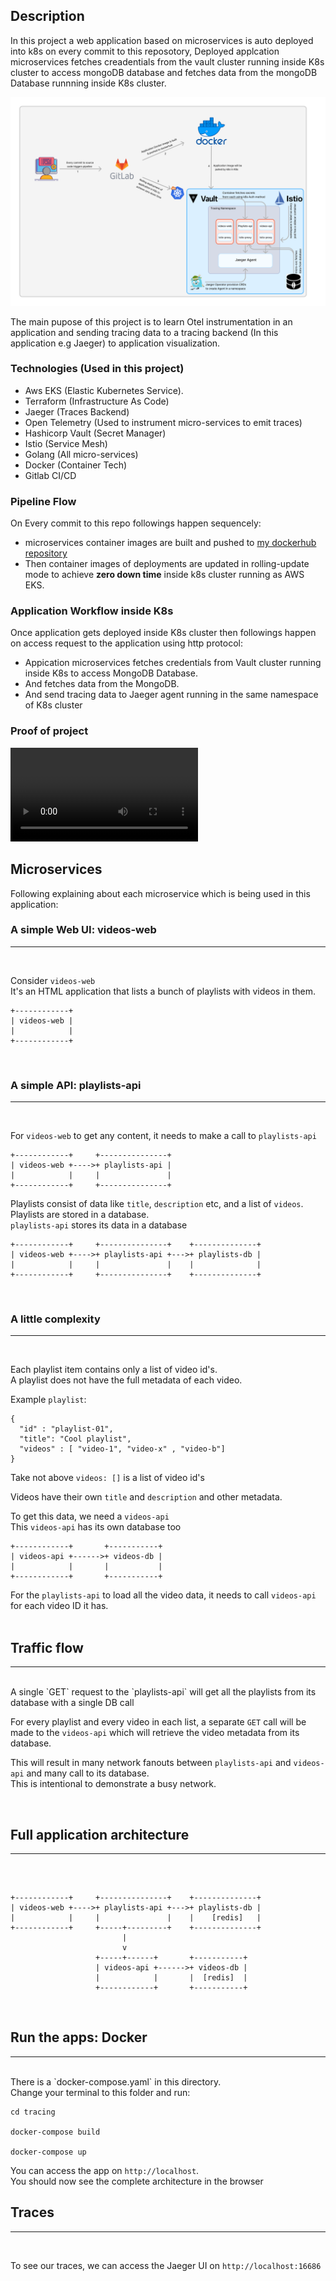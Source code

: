 ## Description

In this project a web application based on microservices is auto deployed into k8s on every commit to this reposotory, Deployed applcation microservices fetches creadentials from the vault cluster running inside K8s cluster to access mongoDB database and fetches data from the mongoDB Database runnning inside K8s cluster.

![image](AutoDeploymentUsingGitlab&traceMonitoringUsingJaeger.png)
<br/>

The main pupose of this project is to learn Otel instrumentation in an application and sending tracing data to a tracing backend (In this application e.g Jaeger) to application visualization.

### Technologies (Used in this project)

- Aws EKS (Elastic Kubernetes Service).
- Terraform (Infrastructure As Code)
- Jaeger (Traces Backend)
- Open Telemetry (Used to instrument micro-services to emit traces)
- Hashicorp Vault (Secret Manager)
- Istio (Service Mesh)
- Golang (All micro-services)
- Docker (Container Tech)
- Gitlab CI/CD

### Pipeline Flow

On Every commit to this repo followings happen sequencely:

- microservices container images are built and pushed to [my dockerhub repository](https://hub.docker.com/repository/docker/mdsahiloss/jaeger-tracing/general)
- Then container images of deployments are updated in rolling-update mode to achieve **zero down time** inside k8s cluster running as AWS EKS.

### Application Workflow inside K8s

Once application gets deployed inside K8s cluster then followings happen on access request to the application using http protocol:

- Appication microservices fetches credentials from Vault cluster running inside K8s to access MongoDB Database.
- And fetches data from the MongoDB.
- And send tracing data to Jaeger agent running in the same namespace of K8s cluster

### Proof of project 

![working-video](tracing-working-video.mp4)

## Microservices

Following explaining about each microservice which is being used in this application:

### A simple Web UI: videos-web

<hr/>
<br/>

Consider `videos-web` <br/>
It's an HTML application that lists a bunch of playlists with videos in them.

```
+------------+
| videos-web |
|            |
+------------+
```

<br/>

### A simple API: playlists-api

<hr/>
<br/>

For `videos-web` to get any content, it needs to make a call to `playlists-api`

```
+------------+     +---------------+
| videos-web +---->+ playlists-api |
|            |     |               |
+------------+     +---------------+

```

Playlists consist of data like `title`, `description` etc, and a list of `videos`. <br/>
Playlists are stored in a database. <br/>
`playlists-api` stores its data in a database

```
+------------+     +---------------+    +--------------+
| videos-web +---->+ playlists-api +--->+ playlists-db |
|            |     |               |    |              |
+------------+     +---------------+    +--------------+

```

<br/>

### A little complexity

<hr/>
<br/>

Each playlist item contains only a list of video id's. <br/>
A playlist does not have the full metadata of each video. <br/>

Example `playlist`:

```
{
  "id" : "playlist-01",
  "title": "Cool playlist",
  "videos" : [ "video-1", "video-x" , "video-b"]
}
```

Take not above `videos: []` is a list of video id's <br/>

Videos have their own `title` and `description` and other metadata. <br/>

To get this data, we need a `videos-api` <br/>
This `videos-api` has its own database too <br/>

```
+------------+       +-----------+
| videos-api +------>+ videos-db |
|            |       |           |
+------------+       +-----------+
```

For the `playlists-api` to load all the video data, it needs to call `videos-api` for each video ID it has.<br/>
<br/>

## Traffic flow

<hr/>
<br/>
A single `GET` request to the `playlists-api` will get all the playlists 
from its database with a single DB call <br/>

For every playlist and every video in each list, a separate `GET` call will be made to the `videos-api` which will
retrieve the video metadata from its database. <br/>

This will result in many network fanouts between `playlists-api` and `videos-api` and many call to its database. <br/>
This is intentional to demonstrate a busy network.

<br/>

## Full application architecture

<hr/>
<br/>

```

+------------+     +---------------+    +--------------+
| videos-web +---->+ playlists-api +--->+ playlists-db |
|            |     |               |    |    [redis]   |
+------------+     +-----+---------+    +--------------+
                         |
                         v
                   +-----+------+       +-----------+
                   | videos-api +------>+ videos-db |
                   |            |       |  [redis]  |
                   +------------+       +-----------+

```

<br/>

## Run the apps: Docker

<hr/>
<br/>
There is a `docker-compose.yaml`  in this directory. <br/>
Change your terminal to this folder and run:

```
cd tracing

docker-compose build

docker-compose up

```

You can access the app on `http://localhost`. <br/>
You should now see the complete architecture in the browser
<br/>

## Traces

<hr/>
<br/>

To see our traces, we can access the Jaeger UI on `http://localhost:16686`
